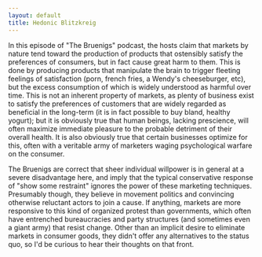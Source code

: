 ```yaml
---
layout: default
title: Hedonic Blitzkreig
---
```


In this episode of "The Bruenigs" podcast, the hosts claim that markets by nature tend toward the production of products that ostensibly satisfy the preferences of consumers, but in fact cause great harm to them.  This is done by producing products that manipulate the brain to trigger fleeting feelings of satisfaction (porn, french fries, a Wendy's cheeseburger, etc), but the excess consumption of which is widely understood as harmful over time.  This is not an inherent property of markets, as plenty of business exist to satisfy the preferences of customers that are widely regarded as beneficial in the long-term (it is in fact possible to buy bland, healthy yogurt); but it is obviously true that human beings, lacking prescience, will often maximize immediate pleasure to the probable detriment of their overall health.  It is also obviously true that certain businesses optimize for this, often with a veritable army of marketers waging psychological warfare on the consumer.

The Bruenigs are correct that sheer individual willpower is in general at a severe disadvantage here, and imply that the typical conservative response of "show some restraint" ignores the power of these marketing techniques.  Presumably though, they believe in movement politics and convincing otherwise reluctant actors to join a cause.  If anything, markets are more responsive to this kind of organized protest than governments, which often have entrenched bureaucracies and party structures (and sometimes even a giant army) that resist change.  Other than an implicit desire to eliminate markets in consumer goods, they didn't offer any alternatives to the status quo, so I'd be curious to hear their thoughts on that front.
